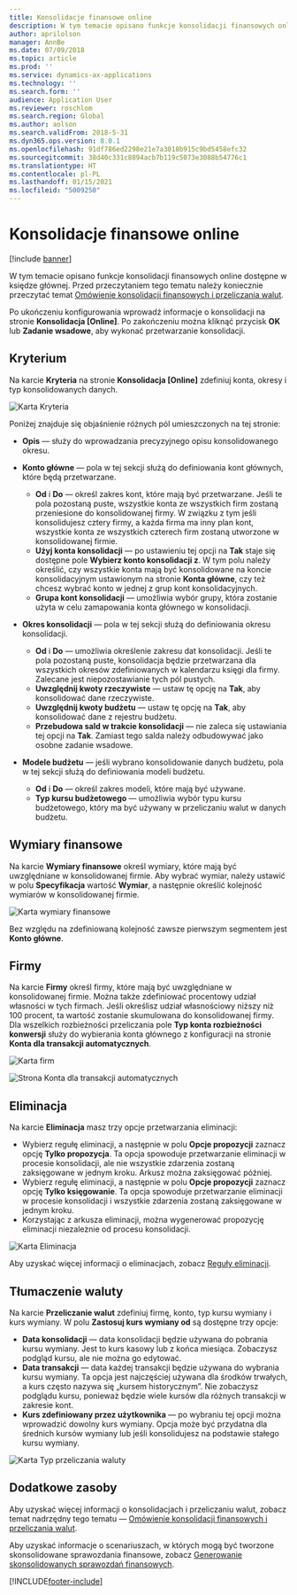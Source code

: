 ```yaml
---
title: Konsolidacje finansowe online
description: W tym temacie opisano funkcje konsolidacji finansowych online dostępne w księdze głównej.
author: aprilolson
manager: AnnBe
ms.date: 07/09/2018
ms.topic: article
ms.prod: ''
ms.service: dynamics-ax-applications
ms.technology: ''
ms.search.form: ''
audience: Application User
ms.reviewer: roschlom
ms.search.region: Global
ms.author: aolson
ms.search.validFrom: 2018-5-31
ms.dyn365.ops.version: 8.0.1
ms.openlocfilehash: 91df786ed2298e21e7a3018b915c9bd5458efc32
ms.sourcegitcommit: 38d40c331c8894acb7b119c5073e3088b54776c1
ms.translationtype: HT
ms.contentlocale: pl-PL
ms.lasthandoff: 01/15/2021
ms.locfileid: "5009250"
---
```

# <a name="online-financial-consolidations"></a>Konsolidacje finansowe online

[!include [banner](../includes/banner.md)]

W tym temacie opisano funkcje konsolidacji finansowych online dostępne w księdze głównej. Przed przeczytaniem tego tematu należy koniecznie przeczytać temat [Omówienie konsolidacji finansowych i przeliczania walut](financial-consolidations-currency-translation.md).

Po ukończeniu konfigurowania wprowadź informacje o konsolidacji na stronie **Konsolidacja [Online]**. Po zakończeniu można kliknąć przycisk **OK** lub **Zadanie wsadowe**, aby wykonać przetwarzanie konsolidacji.

## <a name="criteria"></a>Kryterium
Na karcie **Kryteria** na stronie **Konsolidacja [Online]** zdefiniuj konta, okresy i typ konsolidowanych danych.

![Karta Kryteria](./media/criteria-consolidate-online.png "Karta Kryteria")

Poniżej znajduje się objaśnienie różnych pól umieszczonych na tej stronie:

- **Opis** — służy do wprowadzania precyzyjnego opisu konsolidowanego okresu.
- **Konto główne** — pola w tej sekcji służą do definiowania kont głównych, które będą przetwarzane.

    - **Od** i **Do** — określ zakres kont, które mają być przetwarzane. Jeśli te pola pozostaną puste, wszystkie konta ze wszystkich firm zostaną przeniesione do konsolidowanej firmy. W związku z tym jeśli konsolidujesz cztery firmy, a każda firma ma inny plan kont, wszystkie konta ze wszystkich czterech firm zostaną utworzone w konsolidowanej firmie.
    - **Użyj konta konsolidacji** — po ustawieniu tej opcji na **Tak** staje się dostępne pole **Wybierz konto konsolidacji z**. W tym polu należy określić, czy wszystkie konta mają być konsolidowane na koncie konsolidacyjnym ustawionym na stronie **Konta główne**, czy też chcesz wybrać konto w jednej z grup kont konsolidacyjnych.
    - **Grupa kont konsolidacji** — umożliwia wybór grupy, która zostanie użyta w celu zamapowania konta głównego w konsolidacji.

- **Okres konsolidacji** — pola w tej sekcji służą do definiowania okresu konsolidacji.

    - **Od** i **Do** — umożliwia określenie zakresu dat konsolidacji. Jeśli te pola pozostaną puste, konsolidacja będzie przetwarzana dla wszystkich okresów zdefiniowanych w kalendarzu księgi dla firmy. Zalecane jest niepozostawianie tych pól pustych.
    - **Uwzględnij kwoty rzeczywiste** — ustaw tę opcję na **Tak**, aby konsolidować dane rzeczywiste.
    - **Uwzględnij kwoty budżetu** — ustaw tę opcję na **Tak**, aby konsolidować dane z rejestru budżetu.
    - **Przebudowa sald w trakcie konsolidacji** — nie zaleca się ustawiania tej opcji na **Tak**. Zamiast tego salda należy odbudowywać jako osobne zadanie wsadowe.

- **Modele budżetu** — jeśli wybrano konsolidowanie danych budżetu, pola w tej sekcji służą do definiowania modeli budżetu.

    - **Od** i **Do** — określ zakres modeli, które mają być używane.
    - **Typ kursu budżetowego** — umożliwia wybór typu kursu budżetowego, który ma być używany w przeliczaniu walut w danych budżetu.

## <a name="financial-dimensions"></a>Wymiary finansowe
Na karcie **Wymiary finansowe** określ wymiary, które mają być uwzględniane w konsolidowanej firmie. Aby wybrać wymiar, należy ustawić w polu **Specyfikacja** wartość **Wymiar**, a następnie określić kolejność wymiarów w konsolidowanej firmie.

![Karta wymiary finansowe](./media/financial-dimensions-cons.png "Karta wymiary finansowe")

Bez względu na zdefiniowaną kolejność zawsze pierwszym segmentem jest **Konto główne**.

## <a name="legal-entities"></a>Firmy
Na karcie **Firmy** określ firmy, które mają być uwzględniane w konsolidowanej firmie. Można także zdefiniować procentowy udział własności w tych firmach. Jeśli określisz udział własnościowy niższy niż 100 procent, ta wartość zostanie skumulowana do konsolidowanej firmy. Dla wszelkich rozbieżności przeliczania pole **Typ konta rozbieżności konwersji** służy do wybierania konta głównego z konfiguracji na stronie **Konta dla transakcji automatycznych**.

![Karta firm](./media/legal-entities-cons.png "Karta firm")

![Strona Konta dla transakcji automatycznych](./media/accounts-for-automatic-cons.png "Strona Konta dla transakcji automatycznych")

## <a name="elimination"></a>Eliminacja
Na karcie **Eliminacja** masz trzy opcje przetwarzania eliminacji:

- Wybierz regułę eliminacji, a następnie w polu **Opcje propozycji** zaznacz opcję **Tylko propozycja**. Ta opcja spowoduje przetwarzanie eliminacji w procesie konsolidacji, ale nie wszystkie zdarzenia zostaną zaksięgowane w jednym kroku. Arkusz można zaksięgować później.
- Wybierz regułę eliminacji, a następnie w polu **Opcje propozycji** zaznacz opcję **Tylko księgowanie**. Ta opcja spowoduje przetwarzanie eliminacji w procesie konsolidacji i wszystkie zdarzenia zostaną zaksięgowane w jednym kroku.
- Korzystając z arkusza eliminacji, można wygenerować propozycję eliminacji niezależnie od procesu konsolidacji.

![Karta Eliminacja](./media/elimination-cons-onl.png "Karta Eliminacja")

Aby uzyskać więcej informacji o eliminacjach, zobacz [Reguły eliminacji](./elimination-rules.md).

## <a name="currency-translation"></a>Tłumaczenie waluty
Na karcie **Przeliczanie walut** zdefiniuj firmę, konto, typ kursu wymiany i kurs wymiany. W polu **Zastosuj kurs wymiany od** są dostępne trzy opcje:

- **Data konsolidacji** — data konsolidacji będzie używana do pobrania kursu wymiany. Jest to kurs kasowy lub z końca miesiąca. Zobaczysz podgląd kursu, ale nie można go edytować.
- **Data transakcji** — data każdej transakcji będzie używana do wybrania kursu wymiany. Ta opcja jest najczęściej używana dla środków trwałych, a kurs często nazywa się „kursem historycznym”. Nie zobaczysz podglądu kursu, ponieważ będzie wiele kursów dla różnych transakcji w zakresie kont.
- **Kurs zdefiniowany przez użytkownika** — po wybraniu tej opcji można wprowadzić dowolny kurs wymiany. Opcja może być przydatna dla średnich kursów wymiany lub jeśli konsolidujesz na podstawie stałego kursu wymiany.

![Karta Typ przeliczania waluty](./media/currency-translation-cons-online.png "Karta Typ przeliczania waluty")

## <a name="additional-resources"></a>Dodatkowe zasoby

Aby uzyskać więcej informacji o konsolidacjach i przeliczaniu walut, zobacz temat nadrzędny tego tematu — [Omówienie konsolidacji finansowych i przeliczania walut](./financial-consolidations-currency-translation.md).

Aby uzyskać informacje o scenariuszach, w których mogą być tworzone skonsolidowane sprawozdania finansowe, zobacz [Generowanie skonsolidowanych sprawozdań finansowych](./generating-consolidated-financial-statements.md).


[!INCLUDE[footer-include](../../includes/footer-banner.md)]